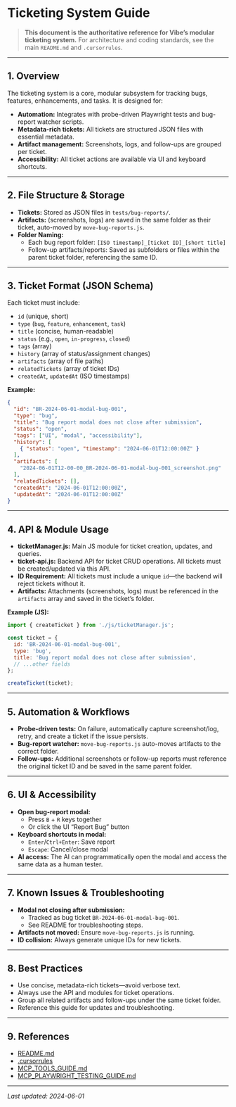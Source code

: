 # Ticketing System Guide

> **This document is the authoritative reference for Vibe’s modular ticketing system.**
> For architecture and coding standards, see the main `README.md` and `.cursorrules`.

---

## 1. Overview

The ticketing system is a core, modular subsystem for tracking bugs, features, enhancements, and tasks. It is designed for:
- **Automation:** Integrates with probe-driven Playwright tests and bug-report watcher scripts.
- **Metadata-rich tickets:** All tickets are structured JSON files with essential metadata.
- **Artifact management:** Screenshots, logs, and follow-ups are grouped per ticket.
- **Accessibility:** All ticket actions are available via UI and keyboard shortcuts.

---

## 2. File Structure & Storage

- **Tickets:** Stored as JSON files in `tests/bug-reports/`.
- **Artifacts:** (screenshots, logs) are saved in the same folder as their ticket, auto-moved by `move-bug-reports.js`.
- **Folder Naming:**
  - Each bug report folder: `[ISO timestamp]_[ticket ID]_[short title]`
  - Follow-up artifacts/reports: Saved as subfolders or files within the parent ticket folder, referencing the same ID.

---

## 3. Ticket Format (JSON Schema)

Each ticket must include:
- `id` (unique, short)
- `type` (`bug`, `feature`, `enhancement`, `task`)
- `title` (concise, human-readable)
- `status` (e.g., `open`, `in-progress`, `closed`)
- `tags` (array)
- `history` (array of status/assignment changes)
- `artifacts` (array of file paths)
- `relatedTickets` (array of ticket IDs)
- `createdAt`, `updatedAt` (ISO timestamps)

**Example:**
```json
{
  "id": "BR-2024-06-01-modal-bug-001",
  "type": "bug",
  "title": "Bug report modal does not close after submission",
  "status": "open",
  "tags": ["UI", "modal", "accessibility"],
  "history": [
    { "status": "open", "timestamp": "2024-06-01T12:00:00Z" }
  ],
  "artifacts": [
    "2024-06-01T12-00-00_BR-2024-06-01-modal-bug-001_screenshot.png"
  ],
  "relatedTickets": [],
  "createdAt": "2024-06-01T12:00:00Z",
  "updatedAt": "2024-06-01T12:00:00Z"
}
```

---

## 4. API & Module Usage

- **ticketManager.js:** Main JS module for ticket creation, updates, and queries.
- **ticket-api.js:** Backend API for ticket CRUD operations. All tickets must be created/updated via this API.
- **ID Requirement:** All tickets must include a unique `id`—the backend will reject tickets without it.
- **Artifacts:** Attachments (screenshots, logs) must be referenced in the `artifacts` array and saved in the ticket’s folder.

**Example (JS):**
```js
import { createTicket } from './js/ticketManager.js';

const ticket = {
  id: 'BR-2024-06-01-modal-bug-001',
  type: 'bug',
  title: 'Bug report modal does not close after submission',
  // ...other fields
};

createTicket(ticket);
```

---

## 5. Automation & Workflows

- **Probe-driven tests:** On failure, automatically capture screenshot/log, retry, and create a ticket if the issue persists.
- **Bug-report watcher:** `move-bug-reports.js` auto-moves artifacts to the correct folder.
- **Follow-ups:** Additional screenshots or follow-up reports must reference the original ticket ID and be saved in the same parent folder.

---

## 6. UI & Accessibility

- **Open bug-report modal:**
  - Press `B` + `R` keys together
  - Or click the UI “Report Bug” button
- **Keyboard shortcuts in modal:**
  - `Enter`/`Ctrl+Enter`: Save report
  - `Escape`: Cancel/close modal
- **AI access:** The AI can programmatically open the modal and access the same data as a human tester.

---

## 7. Known Issues & Troubleshooting

- **Modal not closing after submission:**
  - Tracked as bug ticket `BR-2024-06-01-modal-bug-001`.
  - See README for troubleshooting steps.
- **Artifacts not moved:** Ensure `move-bug-reports.js` is running.
- **ID collision:** Always generate unique IDs for new tickets.

---

## 8. Best Practices

- Use concise, metadata-rich tickets—avoid verbose text.
- Always use the API and modules for ticket operations.
- Group all related artifacts and follow-ups under the same ticket folder.
- Reference this guide for updates and troubleshooting.

---

## 9. References

- [README.md](./README.md)
- [.cursorrules](./.cursorrules)
- [MCP_TOOLS_GUIDE.md](./MCP_TOOLS_GUIDE.md)
- [MCP_PLAYWRIGHT_TESTING_GUIDE.md](./MCP_PLAYWRIGHT_TESTING_GUIDE.md)

---

*Last updated: 2024-06-01*
